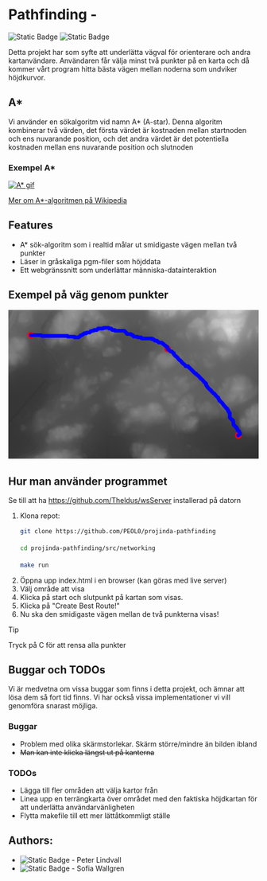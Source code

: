 # Pathfinding - 
![Static Badge](https://img.shields.io/badge/PEOL0-orange) ![Static Badge](https://img.shields.io/badge/SofiaThefruit-deeppink)

Detta projekt har som syfte att underlätta vägval för orienterare och andra kartanvändare. Användaren får välja minst två punkter på en karta och då kommer vårt program hitta bästa vägen mellan noderna som undviker höjdkurvor. 


## A*
Vi använder en sökalgoritm vid namn A* (A-star). Denna algoritm kombinerar två värden, det första värdet är kostnaden mellan startnoden och ens nuvarande position, och det andra värdet är det potentiella kostnaden mellan ens nuvarande position och slutnoden

### Exempel A*
[![A* gif](https://sv.wikipedia.org/wiki/A*_S%C3%B6kalgoritm#/media/Fil:Astar_progress_animation.gif)](tps://sv.wikipedia.org/wiki/A*_S%C3%B6kalgoritm#/media/Fil:Astar_progress_animation.gif)

[Mer om A*-algoritmen på Wikipedia](https://sv.wikipedia.org/wiki/A*_S%C3%B6kalgoritm)

## Features
- A* sök-algoritm som i realtid målar ut smidigaste vägen mellan två punkter
- Läser in gråskaliga pgm-filer som höjddata
- Ett webgränssnitt som underlättar människa-datainteraktion

## Exempel på väg genom punkter
![Exempel på väg](assets/image.webp)


## Hur man använder programmet

Se till att ha https://github.com/Theldus/wsServer installerad på datorn

1. Klona repot:
   ```bash
   git clone https://github.com/PEOL0/projinda-pathfinding

   cd projinda-pathfinding/src/networking

   make run

1. Öppna upp index.html i en browser (kan göras med live server)
2. Välj område att visa
3. Klicka på start och slutpunkt på kartan som visas. 
4. Klicka på "Create Best Route!"
5. Nu ska den smidigaste vägen mellan de två punkterna visas!

> [!TIP]  
> Tryck på C för att rensa alla punkter


## Buggar och TODOs
Vi är medvetna om vissa buggar som finns i detta projekt, och ämnar att lösa dem så fort tid finns. Vi har också vissa implementationer vi vill genomföra snarast möjliga. 

### Buggar
- Problem med olika skärmstorlekar. Skärm större/mindre än bilden ibland
- ~~Man kan inte klicka längst ut på kanterna~~
### TODOs
- Lägga till fler områden att välja kartor från 
- Linea upp en terrängkarta över området med den faktiska höjdkartan för att underlätta användarvänligheten
- Flytta makefile till ett mer lättåtkommligt ställe


## Authors: 
- ![Static Badge](https://img.shields.io/badge/PEOL0-orange) - Peter Lindvall
- ![Static Badge](https://img.shields.io/badge/SofiaThefruit-deeppink) - Sofia Wallgren
